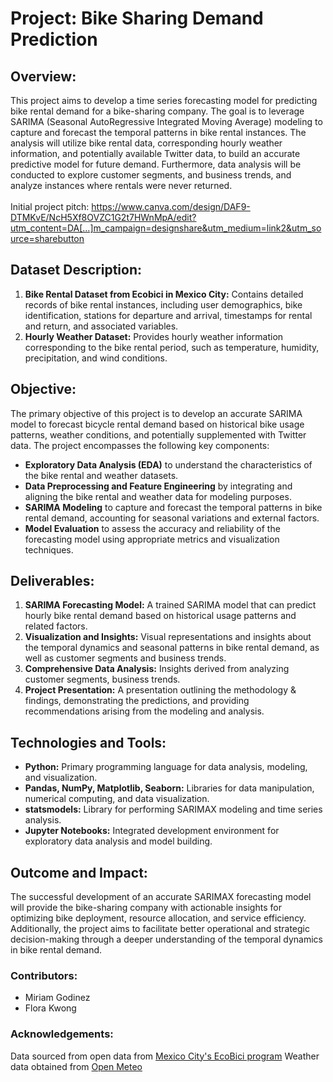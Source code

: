 # Project: Bike Sharing Demand Prediction

## Overview:
This project aims to develop a time series forecasting model for predicting bike rental demand for a bike-sharing company. The goal is to leverage SARIMA (Seasonal AutoRegressive Integrated Moving Average) modeling to capture and forecast the temporal patterns in bike rental instances. The analysis will utilize bike rental data, corresponding hourly weather information, and potentially available Twitter data, to build an accurate predictive model for future demand. Furthermore, data analysis will be conducted to explore customer segments, and business trends, and analyze instances where rentals were never returned.<br>
<br>
Initial project pitch: https://www.canva.com/design/DAF9-DTMKvE/NcH5Xf8OVZC1G2t7HWnMpA/edit?utm_content=DA[…]m_campaign=designshare&utm_medium=link2&utm_source=sharebutton<br>

## Dataset Description:
1. <b>Bike Rental Dataset from Ecobici in Mexico City:</b> Contains detailed records of bike rental instances, including user demographics, bike identification, stations for departure and arrival, timestamps for rental and return, and associated variables.
2. <b>Hourly Weather Dataset:</b> Provides hourly weather information corresponding to the bike rental period, such as temperature, humidity, precipitation, and wind conditions.


## Objective:
The primary objective of this project is to develop an accurate SARIMA model to forecast bicycle rental demand based on historical bike usage patterns, weather conditions, and potentially supplemented with Twitter data. The project encompasses the following key components:
- <b>Exploratory Data Analysis (EDA)</b> to understand the characteristics of the bike rental and weather datasets.
- <b>Data Preprocessing and Feature Engineering</b> by integrating and aligning the bike rental and weather data for modeling purposes.
- <b>SARIMA Modeling</b> to capture and forecast the temporal patterns in bike rental demand, accounting for seasonal variations and external factors.
- <b>Model Evaluation</b> to assess the accuracy and reliability of the forecasting model using appropriate metrics and visualization techniques.

## Deliverables:
1. <b>SARIMA Forecasting Model:</b> A trained SARIMA model that can predict hourly bike rental demand based on historical usage patterns and related factors.
2. <b>Visualization and Insights:</b> Visual representations and insights about the temporal dynamics and seasonal patterns in bike rental demand, as well as customer segments and business trends.
3. <b>Comprehensive Data Analysis:</b> Insights derived from analyzing customer segments, business trends.
4. <b>Project Presentation:</b> A presentation outlining the methodology & findings, demonstrating the predictions, and providing recommendations arising from the modeling and analysis.

## Technologies and Tools:
- <b>Python:</b> Primary programming language for data analysis, modeling, and visualization.
- <b>Pandas, NumPy, Matplotlib, Seaborn:</b> Libraries for data manipulation, numerical computing, and data visualization.
- <b>statsmodels:</b> Library for performing SARIMAX modeling and time series analysis.
- <b>Jupyter Notebooks:</b> Integrated development environment for exploratory data analysis and model building.

## Outcome and Impact:
The successful development of an accurate SARIMAX forecasting model will provide the bike-sharing company with actionable insights for optimizing bike deployment, resource allocation, and service efficiency. Additionally, the project aims to facilitate better operational and strategic decision-making through a deeper understanding of the temporal dynamics in bike rental demand.

### Contributors:
 - Miriam Godinez
 - Flora Kwong

### Acknowledgements:
Data sourced from open data from [Mexico City's EcoBici program](https://www.kaggle.com/datasets/fernandonuez/ecobici-ciudad-de-mexico-julio-2019-a-junio-2021?resource=download)
Weather data obtained from [Open Meteo](https://open-meteo.com/)

